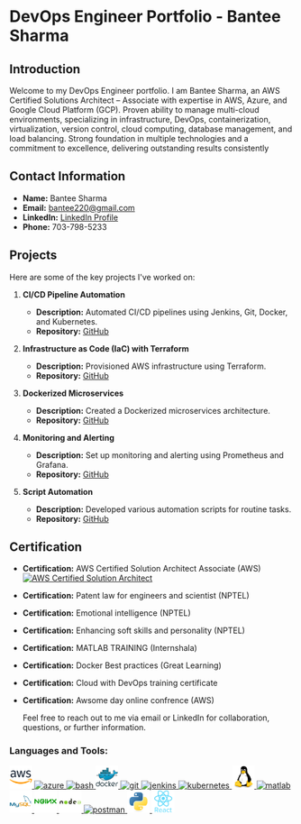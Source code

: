 # DevOps Engineer Portfolio - Bantee Sharma

## Introduction
Welcome to my DevOps Engineer portfolio. I am Bantee Sharma, an AWS Certified Solutions Architect – Associate with expertise in AWS, Azure, and Google Cloud Platform (GCP). Proven ability to manage multi-cloud environments, specializing in infrastructure, DevOps, containerization, virtualization, version control, cloud computing, database management, and load balancing. Strong foundation in multiple technologies and a commitment to excellence, delivering outstanding results consistently
## Contact Information
- **Name:** Bantee Sharma
- **Email:** bantee220@gmail.com
- **LinkedIn:** [LinkedIn Profile](https://www.linkedin.com/in/bantee-sharma-5b8709194)
- **Phone:** 703-798-5233

## Projects
Here are some of the key projects I've worked on:

1. **CI/CD Pipeline Automation**
   - **Description:** Automated CI/CD pipelines using Jenkins, Git, Docker, and Kubernetes.
   - **Repository:** [GitHub](https://github.com/Banteesharma/banteeSharma.git)

2. **Infrastructure as Code (IaC) with Terraform**
   - **Description:** Provisioned AWS infrastructure using Terraform.
   - **Repository:** [GitHub](https://github.com/yourusername/terraform-iac)

3. **Dockerized Microservices**
   - **Description:** Created a Dockerized microservices architecture.
   - **Repository:** [GitHub](https://github.com/yourusername/microservices-docker)

4. **Monitoring and Alerting**
   - **Description:** Set up monitoring and alerting using Prometheus and Grafana.
   - **Repository:** [GitHub](https://github.com/yourusername/monitoring-alerting)

5. **Script Automation**
   - **Description:** Developed various automation scripts for routine tasks.
   - **Repository:** [GitHub](https://github.com/yourusername/script-automation)

## Certification
- **Certification:** AWS Certified Solution Architect Associate (AWS) 
 [![AWS Certified Solution Architect](URL-TO-YOUR-BADGE-IMAGE)](https://www.your-certification-url.com)

- **Certification:** Patent law for engineers and scientist (NPTEL)
- **Certification:** Emotional intelligence (NPTEL)
- **Certification:** Enhancing soft skills and personality (NPTEL)
- **Certification:** MATLAB TRAINING (Internshala)
- **Certification:** Docker Best practices (Great Learning)
- **Certification:** Cloud with DevOps training certificate
- **Certification:** Awsome day online confrence (AWS)


  Feel free to reach out to me via email or LinkedIn for collaboration, questions, or further information.


<h3 align="left">Languages and Tools:</h3>
<p align="left"> <a href="https://aws.amazon.com" target="_blank" rel="noreferrer"> <img src="https://raw.githubusercontent.com/devicons/devicon/master/icons/amazonwebservices/amazonwebservices-original-wordmark.svg" alt="aws" width="40" height="40"/> </a> <a href="https://azure.microsoft.com/en-in/" target="_blank" rel="noreferrer"> <img src="https://www.vectorlogo.zone/logos/microsoft_azure/microsoft_azure-icon.svg" alt="azure" width="40" height="40"/> </a> <a href="https://www.gnu.org/software/bash/" target="_blank" rel="noreferrer"> <img src="https://www.vectorlogo.zone/logos/gnu_bash/gnu_bash-icon.svg" alt="bash" width="40" height="40"/> </a> <a href="https://www.docker.com/" target="_blank" rel="noreferrer"> <img src="https://raw.githubusercontent.com/devicons/devicon/master/icons/docker/docker-original-wordmark.svg" alt="docker" width="40" height="40"/> </a> <a href="https://git-scm.com/" target="_blank" rel="noreferrer"> <img src="https://www.vectorlogo.zone/logos/git-scm/git-scm-icon.svg" alt="git" width="40" height="40"/> </a> <a href="https://www.jenkins.io" target="_blank" rel="noreferrer"> <img src="https://www.vectorlogo.zone/logos/jenkins/jenkins-icon.svg" alt="jenkins" width="40" height="40"/> </a> <a href="https://kubernetes.io" target="_blank" rel="noreferrer"> <img src="https://www.vectorlogo.zone/logos/kubernetes/kubernetes-icon.svg" alt="kubernetes" width="40" height="40"/> </a> <a href="https://www.linux.org/" target="_blank" rel="noreferrer"> <img src="https://raw.githubusercontent.com/devicons/devicon/master/icons/linux/linux-original.svg" alt="linux" width="40" height="40"/> </a> <a href="https://www.mathworks.com/" target="_blank" rel="noreferrer"> <img src="https://upload.wikimedia.org/wikipedia/commons/2/21/Matlab_Logo.png" alt="matlab" width="40" height="40"/> </a> <a href="https://www.mysql.com/" target="_blank" rel="noreferrer"> <img src="https://raw.githubusercontent.com/devicons/devicon/master/icons/mysql/mysql-original-wordmark.svg" alt="mysql" width="40" height="40"/> </a> <a href="https://www.nginx.com" target="_blank" rel="noreferrer"> <img src="https://raw.githubusercontent.com/devicons/devicon/master/icons/nginx/nginx-original.svg" alt="nginx" width="40" height="40"/> </a> <a href="https://nodejs.org" target="_blank" rel="noreferrer"> <img src="https://raw.githubusercontent.com/devicons/devicon/master/icons/nodejs/nodejs-original-wordmark.svg" alt="nodejs" width="40" height="40"/> </a> <a href="https://postman.com" target="_blank" rel="noreferrer"> <img src="https://www.vectorlogo.zone/logos/getpostman/getpostman-icon.svg" alt="postman" width="40" height="40"/> </a> <a href="https://www.python.org" target="_blank" rel="noreferrer"> <img src="https://raw.githubusercontent.com/devicons/devicon/master/icons/python/python-original.svg" alt="python" width="40" height="40"/> </a> <a href="https://reactjs.org/" target="_blank" rel="noreferrer"> <img src="https://raw.githubusercontent.com/devicons/devicon/master/icons/react/react-original-wordmark.svg" alt="react" width="40" height="40"/> </a> </p>

